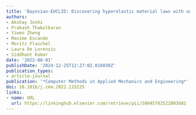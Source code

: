 ```yaml
---
title: 'Bayesian-EUCLID: Discovering hyperelastic material laws with uncertainties'
authors:
- Akshay Joshi
- Prakash Thakolkaran
- Yiwen Zheng
- Maxime Escande
- Moritz Flaschel
- Laura De Lorenzis
- Siddhant Kumar
date: '2022-08-01'
publishDate: '2024-12-25T12:27:02.016030Z'
publication_types:
- article-journal
publication: '*Computer Methods in Applied Mechanics and Engineering*'
doi: 10.1016/j.cma.2022.115225
links:
- name: URL
  url: https://linkinghub.elsevier.com/retrieve/pii/S0045782522003681
---
```

